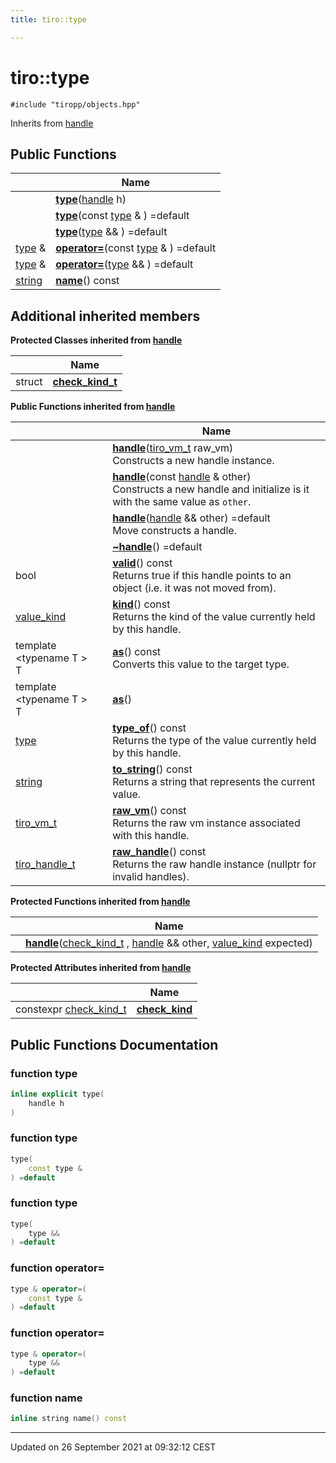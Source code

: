 ```yaml
---
title: tiro::type

---
```


# tiro::type






`#include "tiropp/objects.hpp"`

Inherits from [handle](/docs/api/classes/classtiro_1_1handle)

## Public Functions

|                | Name           |
| -------------- | -------------- |
| | **[type](/docs/api/classes/classtiro_1_1type#function-type)**([handle](/docs/api/classes/classtiro_1_1handle) h) |
| | **[type](/docs/api/classes/classtiro_1_1type#function-type)**(const [type](/docs/api/classes/classtiro_1_1type) & ) =default |
| | **[type](/docs/api/classes/classtiro_1_1type#function-type)**([type](/docs/api/classes/classtiro_1_1type) && ) =default |
| [type](/docs/api/classes/classtiro_1_1type) & | **[operator=](/docs/api/classes/classtiro_1_1type#function-operator=)**(const [type](/docs/api/classes/classtiro_1_1type) & ) =default |
| [type](/docs/api/classes/classtiro_1_1type) & | **[operator=](/docs/api/classes/classtiro_1_1type#function-operator=)**([type](/docs/api/classes/classtiro_1_1type) && ) =default |
| [string](/docs/api/classes/classtiro_1_1string) | **[name](/docs/api/classes/classtiro_1_1type#function-name)**() const |

## Additional inherited members

**Protected Classes inherited from [handle](/docs/api/classes/classtiro_1_1handle)**

|                | Name           |
| -------------- | -------------- |
| struct | **[check_kind_t](/docs/api/classes/structtiro_1_1handle_1_1check__kind__t)**  |

**Public Functions inherited from [handle](/docs/api/classes/classtiro_1_1handle)**

|                | Name           |
| -------------- | -------------- |
| | **[handle](/docs/api/classes/classtiro_1_1handle#function-handle)**([tiro_vm_t](/docs/api/files/def_8h#typedef-tiro-vm-t) raw_vm)<br>Constructs a new handle instance.  |
| | **[handle](/docs/api/classes/classtiro_1_1handle#function-handle)**(const [handle](/docs/api/classes/classtiro_1_1handle) & other)<br>Constructs a new handle and initialize is it with the same value as `other`.  |
| | **[handle](/docs/api/classes/classtiro_1_1handle#function-handle)**([handle](/docs/api/classes/classtiro_1_1handle) && other) =default<br>Move constructs a handle.  |
| | **[~handle](/docs/api/classes/classtiro_1_1handle#function-~handle)**() =default |
| bool | **[valid](/docs/api/classes/classtiro_1_1handle#function-valid)**() const<br>Returns true if this handle points to an object (i.e. it was not moved from).  |
| [value_kind](/docs/api/namespaces/namespacetiro#enum-value-kind) | **[kind](/docs/api/classes/classtiro_1_1handle#function-kind)**() const<br>Returns the kind of the value currently held by this handle.  |
| template <typename T \> <br>T | **[as](/docs/api/classes/classtiro_1_1handle#function-as)**() const<br>Converts this value to the target type.  |
| template <typename T \> <br>T | **[as](/docs/api/classes/classtiro_1_1handle#function-as)**() |
| [type](/docs/api/classes/classtiro_1_1type) | **[type_of](/docs/api/classes/classtiro_1_1handle#function-type-of)**() const<br>Returns the type of the value currently held by this handle.  |
| [string](/docs/api/classes/classtiro_1_1string) | **[to_string](/docs/api/classes/classtiro_1_1handle#function-to-string)**() const<br>Returns a string that represents the current value.  |
| [tiro_vm_t](/docs/api/files/def_8h#typedef-tiro-vm-t) | **[raw_vm](/docs/api/classes/classtiro_1_1handle#function-raw-vm)**() const<br>Returns the raw vm instance associated with this handle.  |
| [tiro_handle_t](/docs/api/files/def_8h#typedef-tiro-handle-t) | **[raw_handle](/docs/api/classes/classtiro_1_1handle#function-raw-handle)**() const<br>Returns the raw handle instance (nullptr for invalid handles).  |

**Protected Functions inherited from [handle](/docs/api/classes/classtiro_1_1handle)**

|                | Name           |
| -------------- | -------------- |
| | **[handle](/docs/api/classes/classtiro_1_1handle#function-handle)**([check_kind_t](/docs/api/classes/structtiro_1_1handle_1_1check__kind__t) , [handle](/docs/api/classes/classtiro_1_1handle) && other, [value_kind](/docs/api/namespaces/namespacetiro#enum-value-kind) expected) |

**Protected Attributes inherited from [handle](/docs/api/classes/classtiro_1_1handle)**

|                | Name           |
| -------------- | -------------- |
| constexpr [check_kind_t](/docs/api/classes/structtiro_1_1handle_1_1check__kind__t) | **[check_kind](/docs/api/classes/classtiro_1_1handle#variable-check-kind)**  |


## Public Functions Documentation

### function type

```cpp
inline explicit type(
    handle h
)
```


### function type

```cpp
type(
    const type & 
) =default
```


### function type

```cpp
type(
    type && 
) =default
```


### function operator=

```cpp
type & operator=(
    const type & 
) =default
```


### function operator=

```cpp
type & operator=(
    type && 
) =default
```


### function name

```cpp
inline string name() const
```


-------------------------------

Updated on 26 September 2021 at 09:32:12 CEST